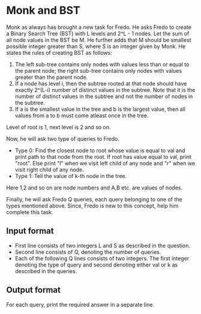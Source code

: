 # Monk and BST

Monk as always has brought a new task for Fredo. He asks Fredo to create a Binary Search Tree (BST) with L levels and 2^L - 1 nodes. Let the sum of all node values in the BST be M. He further adds that M should be smallest possible integer greater than S, where S is an integer given by Monk. He states the rules of creating BST as follows:

1. The left sub-tree contains only nodes with values less than or equal to the parent node; the right sub-tree contains only nodes with values greater than the parent node.
2. If a node has level i, then the subtree rooted at that node should have exactly 2^(L-i) number of distinct values in the subtree. Note that it is the number of distinct values in the subtree and not the number of nodes in the subtree.
3. If a is the smallest value in the tree and b is the largest value, then all values from a to b must come atleast once in the tree.

Level of root is 1, next level is 2 and so on.

Now, he will ask two type of queries to Fredo.

- Type 0: Find the closest node to root whose value is equal to val and print path to that node from the root. If root has value equal to val, print "root". Else print "l" when we visit left child of any node and "r" when we visit right child of any node.
- Type 1: Tell the value of k-th node in the tree.

Here 1,2 and so on are node numbers and A,B etc. are values of nodes.

Finally, he will ask Fredo Q queries, each query belonging to one of the types mentioned above. Since, Fredo is new to this concept, help him complete this task.

## Input format

- First line consists of two integers L and S as described in the question.
- Second line consists of Q, denoting the number of queries.
- Each of the following Q lines consists of two integers. The first integer denoting the type of query and second denoting either val or k as described in the queries.

## Output format

For each query, print the required answer in a separate line.
